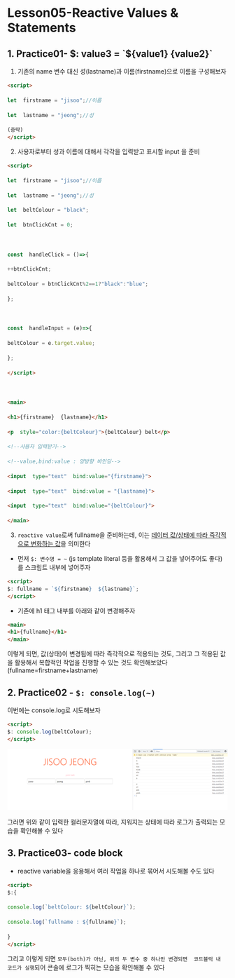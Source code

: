 ﻿# Lesson05-Reactive Values & Statements

## 1. Practice01- $: value3 = `${value1} {value2}`

1. 기존의 name 변수 대신 성(lastname)과 이름(firstname)으로 이름을 구성해보자
```html
<script>

let  firstname = "jisoo";//이름

let  lastname = "jeong";//성

(중략)
</script>
```

2. 사용자로부터 성과 이름에 대해서 각각을 입력받고 표시할 input 을 준비

```html
<script>

let  firstname = "jisoo";//이름

let  lastname = "jeong";//성

let  beltColour = "black";

let  btnClickCnt = 0;

  

const  handleClick = ()=>{

++btnClickCnt;

beltColour = btnClickCnt%2==1?"black":"blue";

};

  

const  handleInput = (e)=>{

beltColour = e.target.value;

};

</script>

  

<main>

<h1>{firstname}  {lastname}</h1>

<p  style="color:{beltColour}">{beltColour} belt</p>

<!--사용자 입력받기-->

<!--value,bind:value : 양방향 바인딩-->

<input  type="text"  bind:value="{firstname}">

<input  type="text"  bind:value = "{lastname}">

<input  type="text"  bind:value="{beltColour}">

</main>
```

3. `reactive value`로써 fullname을 준비하는데, 이는 [데이터 값/상태에 따라 즉각적으로 변화하는 값](https://svelte.dev/tutorial/reactive-declarations)을 의미한다

- 먼저 `$: 변수명 = ~` (js template literal 등을 활용해서 그 값을 넣어주어도 좋다) 를 스크립트 내부에 넣어주자

```html
<script>
$: fullname = `${firstname}  ${lastname}`;
</script>

```
- 기존에 h1 태그 내부를 아래와 같이 변경해주자
```html
<main>
<h1>{fullname}</h1>
</main>
```
이렇게 되면, 값(상태)이 변경됨에 따라 즉각적으로 적용되는 것도, 그리고 그 적용된 값을 활용해서 복합적인 작업을 진행할 수 있는 것도 확인해보았다(fullname=firstname+lastname)

## 2. Practice02 - `$: console.log(~)`

이번에는 console.log로 시도해보자
```html
<script>
$: console.log(beltColour);
</script>
```
![](https://github.com/hy6219/svelte_study/blob/main/reactive_values_statements_log.PNG?raw=true)

그러면 위와 같이 입력한 컬러문자열에 따라, 지워지는 상태에 따라 로그가 출력되는 모습을 확인해볼 수 있다

## 3. Practice03- code block

- reactive variable을 응용해서 여러 작업을 하나로 묶어서 시도해볼 수도 있다
```html
<script>
$:{

console.log(`beltColour: ${beltColour}`);

console.log(`fullname : ${fullname}`);

}
</script>
```

그리고 이렇게 되면 `모두(both)가 아닌, 위의 두 변수 중 하나만 변경되면  코드블럭 내 코드가 실행`되어 콘솔에 로그가 찍히는 모습을 확인해볼 수 있다

